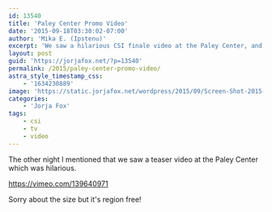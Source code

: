 ```yaml
---
id: 13540
title: 'Paley Center Promo Video'
date: '2015-09-18T03:30:02-07:00'
author: 'Mika E. (Ipstenu)'
excerpt: 'We saw a hilarious CSI finale video at the Paley Center, and now you can too.'
layout: post
guid: 'https://jorjafox.net/?p=13540'
permalink: /2015/paley-center-promo-video/
astra_style_timestamp_css:
    - '1634230889'
image: 'https://static.jorjafox.net/wordpress/2015/09/Screen-Shot-2015-09-17-at-1.40.30-PM.png'
categories:
    - 'Jorja Fox'
tags:
    - csi
    - tv
    - video
---
```


The other night I mentioned that we saw a teaser video at the Paley Center which was hilarious.

https://vimeo.com/139640971

Sorry about the size but it's region free!